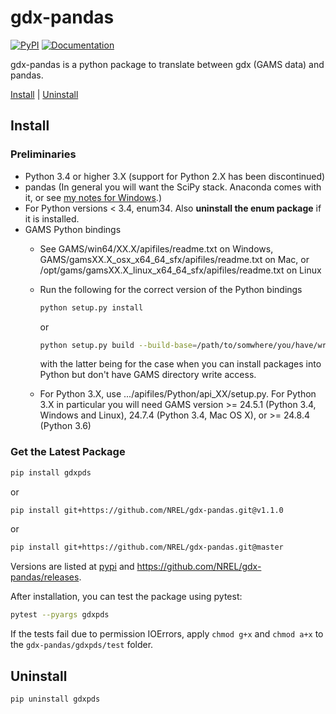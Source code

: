 # gdx-pandas
[![PyPI](https://img.shields.io/pypi/v/gdxpds.svg)](https://pypi.python.org/pypi/gdxpds/)
[![Documentation](https://img.shields.io/badge/docs-ready-blue.svg)](http://nrel.github.io/gdx-pandas)

gdx-pandas is a python package to translate between gdx (GAMS data) and pandas. 

[Install](#install) | [Uninstall](#uninstall)

## Install

### Preliminaries

- Python 3.4 or higher 3.X (support for Python 2.X has been discontinued)
- pandas (In general you will want the SciPy stack. Anaconda comes with it, or see [my notes for Windows](http://elainethale.wordpress.com/programming-notes/python-environment-set-up/).)
- For Python versions < 3.4, enum34. Also **uninstall the enum package** if it is installed.
- GAMS Python bindings
    - See GAMS/win64/XX.X/apifiles/readme.txt on Windows, 
      GAMS/gamsXX.X_osx_x64_64_sfx/apifiles/readme.txt on Mac, or 
      /opt/gams/gamsXX.X_linux_x64_64_sfx/apifiles/readme.txt on Linux
    - Run the following for the correct version of the Python bindings
        
        ```bash
        python setup.py install
        ```

        or 

        ```bash
        python setup.py build --build-base=/path/to/somwhere/you/have/write/access install
        ```

        with the latter being for the case when you can install packages into 
        Python but don't have GAMS directory write access.

    - For Python 3.X, use 
      .../apifiles/Python/api_XX/setup.py. For Python 3.X in particular you will 
      need GAMS version >= 24.5.1 (Python 3.4, Windows and Linux), 
      24.7.4 (Python 3.4, Mac OS X), or >= 24.8.4 (Python 3.6)

### Get the Latest Package

```bash
pip install gdxpds
```

or

```bash
pip install git+https://github.com/NREL/gdx-pandas.git@v1.1.0
```

or

```bash
pip install git+https://github.com/NREL/gdx-pandas.git@master
```


Versions are listed at [pypi](https://pypi.python.org/pypi/gdxpds/) and 
https://github.com/NREL/gdx-pandas/releases.

After installation, you can test the package using pytest:

```bash
pytest --pyargs gdxpds
```

If the tests fail due to permission IOErrors, apply `chmod g+x` and `chmod a+x` 
to the `gdx-pandas/gdxpds/test` folder.

## Uninstall

```
pip uninstall gdxpds
```
